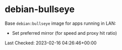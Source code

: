 # debian-bullseye

Base `debian:bullseye` image for apps running in LAN:

- Set preferred mirror (for speed and proxy hit ratio)

Last Checked: 2023-02-16 04:26:46+00:00